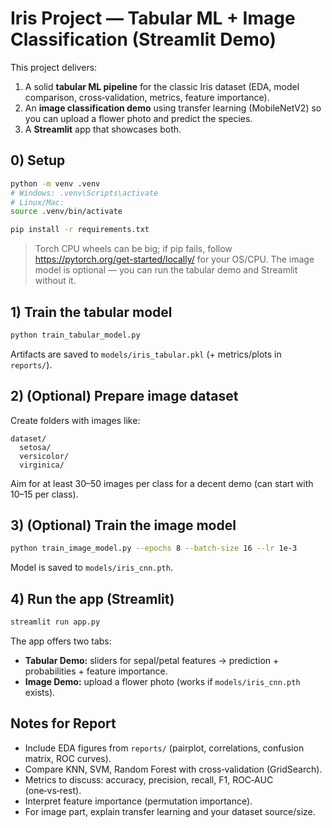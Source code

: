 # Iris Project — Tabular ML + Image Classification (Streamlit Demo)

This project delivers:
1) A solid **tabular ML pipeline** for the classic Iris dataset (EDA, model comparison, cross‑validation, metrics, feature importance).
2) An **image classification demo** using transfer learning (MobileNetV2) so you can upload a flower photo and predict the species.
3) A **Streamlit** app that showcases both.

## 0) Setup

```bash
python -m venv .venv
# Windows: .venv\Scripts\activate
# Linux/Mac:
source .venv/bin/activate

pip install -r requirements.txt
```

> Torch CPU wheels can be big; if pip fails, follow https://pytorch.org/get-started/locally/ for your OS/CPU.
> The image model is optional — you can run the tabular demo and Streamlit without it.

## 1) Train the tabular model

```bash
python train_tabular_model.py
```
Artifacts are saved to `models/iris_tabular.pkl` (+ metrics/plots in `reports/`).

## 2) (Optional) Prepare image dataset

Create folders with images like:
```
dataset/
  setosa/
  versicolor/
  virginica/
```
Aim for at least 30–50 images per class for a decent demo (can start with 10–15 per class).

## 3) (Optional) Train the image model

```bash
python train_image_model.py --epochs 8 --batch-size 16 --lr 1e-3
```
Model is saved to `models/iris_cnn.pth`.

## 4) Run the app (Streamlit)

```bash
streamlit run app.py
```

The app offers two tabs:
- **Tabular Demo:** sliders for sepal/petal features → prediction + probabilities + feature importance.
- **Image Demo:** upload a flower photo (works if `models/iris_cnn.pth` exists).

## Notes for Report
- Include EDA figures from `reports/` (pairplot, correlations, confusion matrix, ROC curves).
- Compare KNN, SVM, Random Forest with cross‑validation (GridSearch).
- Metrics to discuss: accuracy, precision, recall, F1, ROC‑AUC (one‑vs‑rest).
- Interpret feature importance (permutation importance).
- For image part, explain transfer learning and your dataset source/size.